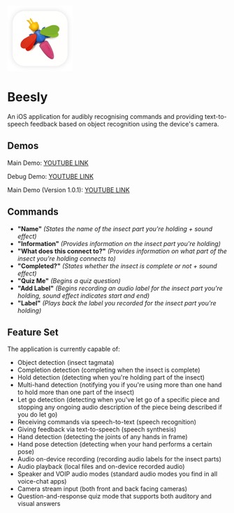 <img src="beesly_splash.png" alt="beesly_splash" width="150" height="150" />

# Beesly

An iOS application for audibly recognising commands and providing text-to-speech feedback based on object recognition using the device's camera.

## Demos

Main Demo: [YOUTUBE LINK](https://youtu.be/TjlqPy4F1xg)

Debug Demo: [YOUTUBE LINK](https://youtube.com/watch?v=f7iVb2a4-H8?feature=share)

Main Demo (Version 1.0.1): [YOUTUBE LINK](https://youtu.be/MiDen_XEZX8)

## Commands

* **"Name"** *(States the name of the insect part you're holding + sound effect)*
* **"Information"** *(Provides information on the insect part you're holding)*
* **"What does this connect to?"** *(Provides information on what part of the insect you're holding connects to)*
* **"Completed?"** *(States whether the insect is complete or not + sound effect)*
* **"Quiz Me"** *(Begins a quiz question)*
* **"Add Label"** *(Begins recording an audio label for the insect part you're holding, sound effect indicates start and end)*
* **"Label"** *(Plays back the label you recorded for the insect part you're holding)*

## Feature Set

The application is currently capable of:

* Object detection (insect tagmata)
* Completion detection (completing when the insect is complete)
* Hold detection (detecting when you're holding part of the insect)
* Multi-hand detection (notifying you if you're using more than one hand to hold more than one part of the insect)
* Let go detection (detecting when you've let go of a specific piece and stopping any ongoing audio description of the piece being described if you do let go)
* Receiving commands via speech-to-text (speech recognition)
* Giving feedback via text-to-speech (speech synthesis)
* Hand detection (detecting the joints of any hands in frame)
* Hand pose detection (detecting when your hand performs a certain pose)
* Audio on-device recording (recording audio labels for the insect parts)
* Audio playback (local files and on-device recorded audio) 
* Speaker and VOIP audio modes (standard audio modes you find in all voice-chat apps) 
* Camera stream input (both front and back facing cameras)
* Question-and-response quiz mode that supports both auditory and visual answers
